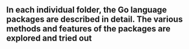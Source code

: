## In each individual folder, the Go language packages are described in detail. The various methods and features of the packages are explored and tried out